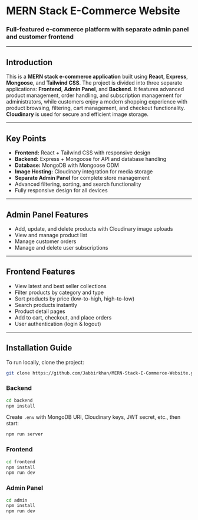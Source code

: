 # MERN Stack E-Commerce Website

### Full-featured e-commerce platform with separate admin panel and customer frontend

---

## Introduction

This is a **MERN stack e-commerce application** built using **React**, **Express**, **Mongoose**, and **Tailwind CSS**. The project is divided into three separate applications: **Frontend**, **Admin Panel**, and **Backend**. It features advanced product management, order handling, and subscription management for administrators, while customers enjoy a modern shopping experience with product browsing, filtering, cart management, and checkout functionality. **Cloudinary** is used for secure and efficient image storage.

---

## Key Points

* **Frontend:** React + Tailwind CSS with responsive design
* **Backend:** Express + Mongoose for API and database handling
* **Database:** MongoDB with Mongoose ODM
* **Image Hosting:** Cloudinary integration for media storage
* **Separate Admin Panel** for complete store management
* Advanced filtering, sorting, and search functionality
* Fully responsive design for all devices

---

## Admin Panel Features

* Add, update, and delete products with Cloudinary image uploads
* View and manage product list
* Manage customer orders
* Manage and delete user subscriptions

---

## Frontend Features

* View latest and best seller collections
* Filter products by category and type
* Sort products by price (low-to-high, high-to-low)
* Search products instantly
* Product detail pages
* Add to cart, checkout, and place orders
* User authentication (login & logout)

---

## Installation Guide

To run locally, clone the project:

```bash
git clone https://github.com/Jabbirkhan/MERN-Stack-E-Commerce-Website.git
```

### Backend

```bash
cd backend
npm install
```

Create `.env` with MongoDB URI, Cloudinary keys, JWT secret, etc., then start:

```bash
npm run server
```

### Frontend

```bash
cd frontend
npm install
npm run dev
```

### Admin Panel

```bash
cd admin
npm install
npm run dev
```